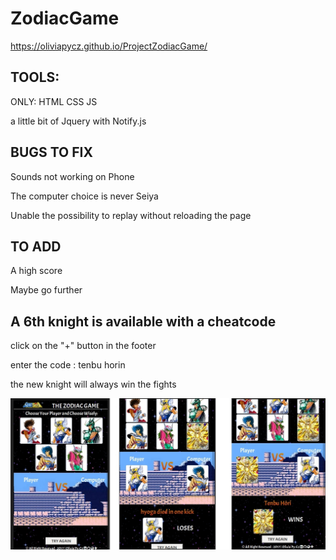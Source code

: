 # ZodiacGame

  https://oliviapycz.github.io/ProjectZodiacGame/
  
## TOOLS:
ONLY:
HTML
CSS
JS

a little bit of Jquery with Notify.js

## BUGS TO FIX
Sounds not working on Phone


The computer choice is never Seiya

Unable the possibility to replay without reloading the page

## TO ADD

A high score

Maybe go further

## A 6th knight is available with a cheatcode

click on the "+" button in the footer

enter the code : tenbu horin

the new knight will always win the fights

![screenshots](https://github.com/oliviapycz/ProjectZodiacGame/blob/master/images/illustration.jpg?raw=true)

